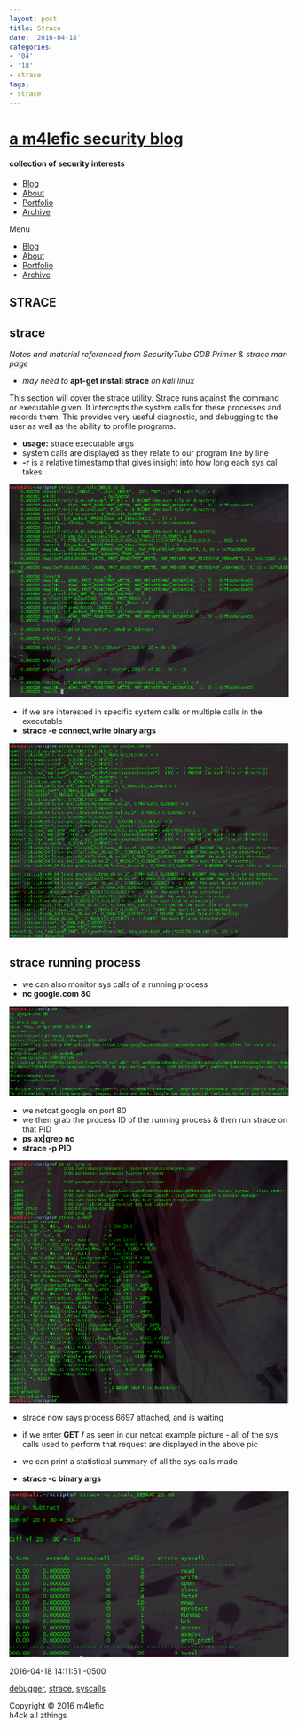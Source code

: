 ```yaml
---
layout: post
title: Strace
date: '2016-04-18'
categories:
- '04'
- '18'
- strace
tags:
- strace
---
```


# [a m4lefic security blog](/)

#### collection of security interests

-   [Blog](/)
-   [About](/about)
-   [Portfolio](/portfolio)
-   [Archive](/archives)

<span class="button">Menu</span>

-   [Blog](/)
-   [About](/about)
-   [Portfolio](/portfolio)
-   [Archive](/archives)

<span class="button"></span>

## STRACE

## strace

*Notes and material referenced from SecurityTube GDB Primer & strace man
page*

-   *may need to* **apt-get install strace** *on kali linux*

This section will cover the strace utility. Strace runs against the
command or executable given. It intercepts the system calls for these
processes and records them. This provides very useful diagnostic, and
debugging to the user as well as the ability to profile programs.

-   **usage:** strace executable args
-   system calls are displayed as they relate to our program line by
    line
-   **-r** is a relative timestamp that gives insight into how long each
    sys call takes

![strace -r](/images/stracertimestamp.png)

-   if we are interested in specific system calls or multiple calls in
    the executable
-   **strace -e connect,write binary args**

![strace specific/multi sys calls](/images/stracemultisyscall.png)

## strace running process

-   we can also monitor sys calls of a running process
-   **nc google.com 80**

![strace netcat example](/images/stracenc.png)

-   we netcat google on port 80
-   we then grab the process ID of the running process & then run strace
    on that PID
-   **ps ax|grep nc**
-   **strace -p PID**

![strace active process](/images/straceprocattach.png)

-   strace now says process 6697 attached, and is waiting

-   if we enter **GET /** as seen in our netcat example picture - all of
    the sys calls used to perform that request are displayed in the
    above pic

-   we can print a statistical summary of all the sys calls made

-   **strace -c binary args**

![strace sys call summary](/images/stracesummary.png)

2016-04-18 14:11:51 -0500

<a href="/blog/categories/debugger/" class="category">debugger</a>,
<a href="/blog/categories/strace/" class="category">strace</a>,
<a href="/blog/categories/syscalls/" class="category">syscalls</a>

<span class="addthis_button_tweet"></span>

Copyright © 2016 m4lefic  
h4ck all zthings
